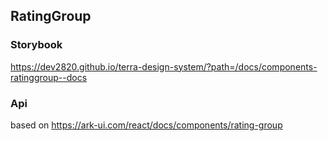 ## RatingGroup

### Storybook

https://dev2820.github.io/terra-design-system/?path=/docs/components-ratinggroup--docs

### Api

based on https://ark-ui.com/react/docs/components/rating-group
